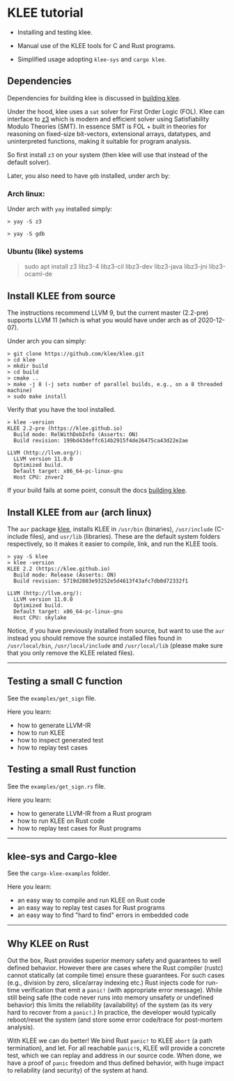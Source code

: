 # KLEE tutorial

- Installing and testing klee.

- Manual use of the KLEE tools for C and Rust programs.

- Simplified usage adopting `klee-sys` and `cargo klee`.

## Dependencies

Dependencies for building klee is discussed in [building klee](https://klee.github.io/build-llvm9/).

Under the hood, klee uses a `sat` solver for First Order Logic (FOL). Klee can interface to [z3](https://en.wikipedia.org/wiki/Z3_Theorem_Prover) which is modern and efficient solver using Satisfiability Modulo Theories (SMT). In essence SMT is FOL + built in theories for reasoning on fixed-size bit-vectors, extensional arrays, datatypes, and uninterpreted functions, making it suitable for program analysis.

So first install `z3` on your system (then klee will use that instead of the default solver).

Later, you also need to have `gdb` installed, under arch by:

### Arch linux:

Under arch with `yay` installed simply:

```shell
> yay -S z3
```

```shell
> yay -S gdb
```

### Ubuntu (like) systems

> sudo apt install z3 libz3-4 libz3-cil libz3-dev libz3-java libz3-jni libz3-ocaml-de

## Install KLEE from source

The instructions recommend LLVM 9, but the current master (2.2-pre) supports LLVM 11 (which is what you would have under arch as of 2020-12-07).

Under arch you can simply:

```shell
> git clone https://github.com/klee/klee.git
> cd klee
> mkdir build
> cd build
> cmake ..
> make -j 8 (-j sets number of parallel builds, e.g., on a 8 threaded machine)
> sudo make install
```

Verify that you have the tool installed.

```shell
> klee -version
KLEE 2.2-pre (https://klee.github.io)
  Build mode: RelWithDebInfo (Asserts: ON)
  Build revision: 199bd43deffc614b2915f4de26475ca43d22e2ae

LLVM (http://llvm.org/):
  LLVM version 11.0.0
  Optimized build.
  Default target: x86_64-pc-linux-gnu
  Host CPU: znver2
```

If your build fails at some point, consult the docs [building klee](https://klee.github.io/build-llvm9/).

## Install KLEE from `aur` (arch linux)

The `aur` package [klee](https://aur.archlinux.org/packages/klee/), installs KLEE in `/usr/bin` (binaries), `/usr/include` (C-include files), and `usr/lib` (libraries). These are the default system folders respectively, so it makes it easier to compile, link, and run the KLEE tools.

```shell
> yay -S klee
> klee -version
KLEE 2.2 (https://klee.github.io)
  Build mode: Release (Asserts: ON)
  Build revision: 5719d2803e93252e5d4613f43afc7db0d72332f1

LLVM (http://llvm.org/):
  LLVM version 11.0.0
  Optimized build.
  Default target: x86_64-pc-linux-gnu
  Host CPU: skylake
```

Notice, if you have previously installed from source, but want to use the `aur` instead you should remove the source installed files found in `/usr/local/bin`, `/usr/local/include` and `/usr/local/lib` (please make sure that you only remove the KLEE related files).

---

## Testing a small C function

See the `examples/get_sign` file.

Here you learn:

- how to generate LLVM-IR
- how to run KLEE
- how to inspect generated test
- how to replay test cases

## Testing a small Rust function

See the `examples/get_sign.rs` file.

Here you learn:

- how to generate LLVM-IR from a Rust program
- how to run KLEE on Rust code
- how to replay test cases for Rust programs

---

## klee-sys and Cargo-klee

See the `cargo-klee-examples` folder.

Here you learn:

- an easy way to compile and run KLEE on Rust code
- an easy way to replay test cases for Rust programs
- an easy way to find "hard to find" errors in embedded code

---

## Why KLEE on Rust

Out the box, Rust provides superior memory safety and guarantees to well defined behavior. However there are cases where the Rust compiler (rustc) cannot statically (at compile time) ensure these guarantees. For such cases (e.g., division by zero, slice/array indexing etc.) Rust injects code for run-time verification that emit a `panic!` (with appropriate error message). While still being safe (the code never runs into memory unsafety or undefined behavior) this limits the reliability (availability) of the system (as its very hard to recover from a `panic!`.) In practice, the developer would typically reboot/reset the system (and store some error code/trace for post-mortem analysis).

With KLEE we can do better! We bind Rust `panic!` to KLEE `abort` (a path termination), and let. For all reachable `panic!`s, KLEE will provide a concrete test, which we can replay and address in our source code. When done, we have a proof of `panic` freedom and thus defined behavior, with huge impact to reliability (and security) of the system at hand.
